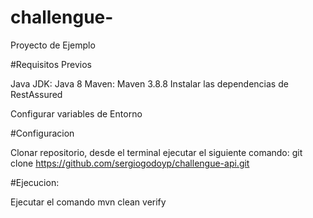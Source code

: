 # challengue-

Proyecto de Ejemplo

#Requisitos Previos

Java JDK: Java 8
Maven: Maven 3.8.8
Instalar las dependencias de RestAssured

Configurar variables de Entorno

#Configuracion

Clonar repositorio, desde el terminal ejecutar el siguiente comando:
git clone https://github.com/sergiogodoyp/challengue-api.git

#Ejecucion:

Ejecutar el comando mvn clean verify